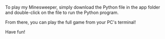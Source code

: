 To play my Minesweeper, simply download the Python file in the app folder and double-click on the file to run the Python program. 

From there, you can play the full game from your PC's terminal!

Have fun!
